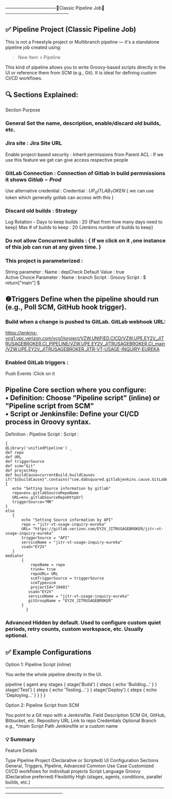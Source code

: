 
────────────────📁Classic Pipeline Job📁────────────────────

## ✅ Pipeline Project (Classic Pipeline Job)

This is not a Freestyle project or Multibranch pipeline — it's a standalone pipeline job created using:

> New Item > Pipeline

This kind of pipeline allows you to write Groovy-based scripts directly in the UI or reference them from SCM (e.g., Git). It is ideal for defining custom CI/CD workflows.

## 🔍 Sections Explained:

Section Purpose

###  General Set the name, description, enable/discard old builds, etc.
### Jira site : Jira Site URL  
   Enable project-based security : Inherit permissions from Parent ACL : If we use this feature we get can give access respective people 
###  GitLab Connection : Connection of Gitlab in build permnissions it shows $Gitlab-Prod$
   Use alternative credential : 
   Credential : $UP_GITLAB_TOKEN$ { we can use token which generally gotlab can access with this }
###  Discard old builds : Strategy 
 Log Rotation -
 Days to keep builds : $20$ {Past from how many days need to keep} 
 Max # of builds to keep : $20$ {Jenkins number of builds to keep}
 
###  Do not allow Concurrent builds : { If we click on it ,one instance of this job can run at any given time. }
 
###  This project is parameterized :
   String parameter : 
   Name : depCheck 
   Default Value :  true   
   Active Choice Parameter : 
   Name : branch
   Script : 
   Groovy Script : $ return["main"] $
   
  
 
## ❷Triggers Define when the pipeline should run (e.g., Poll SCM, GitHub hook trigger).
###  Build when a change is pushed to GitLab. GitLab webhook URL:
  https://jenkins-vcg1.vpc.verizon.com/vcg1/project/VZW.UNIFIED.CICD/VZW.UPE.EY2V_JITRUSAGEBROKER.CI_PIPELINE/VZW.UPE.EY2V_JITRUSAGEBROKER.CI_main/VZW.UPE.EY2V_JITRUSAGEBROKER.JITR-VT-USAGE-INQUIRY-EUREKA
###  Enabled GitLab triggers :
  Push Events :Click on it 
  

## Pipeline Core section where you configure: <br>• Definition: Choose "Pipeline script" (inline) or "Pipeline script from SCM"<br>• Script or Jenkinsfile: Define your CI/CD process in Groovy syntax.
Definition : 
Pipeline Script :
 Script :
 ```
 {
 @Library('unifiedPipeline') _
def repo
def URL
def triggerSource
def scm="Git"
def projectKey
def buildCause=currentBuild.buildCauses
if("${buildCause}".contains("com.dabsquared.gitlabjenkins.cause.GitLabWebHookCause"))
{
    echo "Setting Source information by gitlab"
    repo=env.gitlabSourceRepoName 
    URL=env.gitlabSourceRepoHttpUrl 
    triggerSource="MR"
} 
else
    { 
        echo "Setting Source information by API" 
        repo = "jitr-vt-usage-inquiry-eureka" 
        URL= "https://gitlab.verizon.com/EY2V_JITRUSAGEBROKER/jitr-vt-usage-inquiry-eureka" 
        triggerSource = "API" 
        serviceName = "jitr-vt-usage-inquiry-eureka"
        vsad="EY2V" 
    } 
mediator 
        { 
            repoName = repo 
            trunk= true 
            repoURL= URL 
            scmTriggerSource = triggerSource 
            scmType=scm 
            projectId="10401" 
           vsad="EY2V" 
           serviceName = "jitr-vt-usage-inquiry-eureka"
           gitGroupName = "EY2V_JITRUSAGEBROKER"
        }
          }
```
### Advanced Hidden by default. Used to configure custom quiet periods, retry counts, custom workspace, etc. Usually optional.




## ✅ Example Configurations

Option 1: Pipeline Script (inline)

You write the whole pipeline directly in the UI.


pipeline {
 agent any
 stages {
 stage('Build') {
 steps {
 echo 'Building...'
 }
 }
 stage('Test') {
 steps {
 echo 'Testing...'
 }
 }
 stage('Deploy') {
 steps {
 echo 'Deploying...'
 }
 }
 }
}

Option 2: Pipeline Script from SCM

You point to a Git repo with a Jenkinsfile.
Field Description
SCM Git, GitHub, Bitbucket, etc.
Repository URL Link to repo
Credentials Optional
Branch e.g., */main
Script Path Jenkinsfile or a custom name


### 💡 Summary

Feature Details

Type Pipeline Project (Declarative or Scripted)
UI Configuration Sections General, Triggers, Pipeline, Advanced
Common Use Case Customized CI/CD workflows for individual projects
Script Language Groovy (Declarative preferred)
Flexibility High (stages, agents, conditions, parallel builds, etc.)
────────────────────────────────────────────────────────────────────
